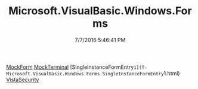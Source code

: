 ﻿---
title: Microsoft.VisualBasic.Windows.Forms
date: 7/7/2016 5:46:41 PM
---

[MockForm](T-Microsoft.VisualBasic.Windows.Forms.MockForm.html)
[MockTerminal](T-Microsoft.VisualBasic.Windows.Forms.MockTerminal.html)
[SingleInstanceFormEntry`1](T-Microsoft.VisualBasic.Windows.Forms.SingleInstanceFormEntry`1.html)
[VistaSecurity](T-Microsoft.VisualBasic.Windows.Forms.VistaSecurity.html)
